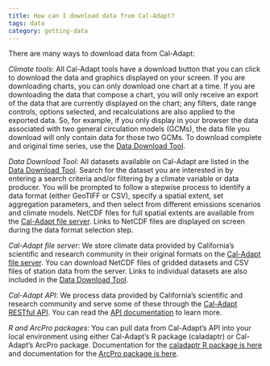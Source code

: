 ```yaml
---
title: How can I download data from Cal-Adapt?
tags: data
category: getting-data
---
```


There are many ways to download data from Cal-Adapt:

*Climate tools*: All Cal-Adapt tools have a download button that you can click to download the data and graphics displayed on your screen. If you are downloading charts, you can only download one chart at a time. If you are downloading the data that compose a chart, you will only receive an export of the data that are currently displayed on the chart; any filters, date range controls, options selected, and recalculations are also applied to the exported data. So, for example, if you only display in your browser the data associated with two general circulation models (GCMs), the data file you download will only contain data for those two GCMs. To download complete and original time series, use the [Data Download Tool](/data/download/).

*Data Download Tool*: All datasets available on Cal-Adapt are listed in the [Data Download Tool](/data/download/). Search for the dataset you are interested in by entering a search criteria and/or filtering by a climate variable or data producer. You will be prompted to follow a stepwise process to identify a data format (either GeoTIFF or CSV), specify a spatial extent, set aggregation parameters, and then select from different emissions scenarios and climate models. NetCDF files for full spatial extents are available from the <a href="https://albers.cnr.berkeley.edu/data/" target="_blank">Cal-Adapt file server</a>. Links to NetCDF files are displayed on screen during the data format selection step.

*Cal-Adapt file server*: We store climate data provided by California’s scientific and research community in their original formats on the <a href="https://albers.cnr.berkeley.edu/data/" target="_blank">Cal-Adapt file server</a>. You can download NetCDF files of gridded datasets and CSV files of station data from the server. Links to individual datasets are also included in the [Data Download Tool](/data/download/).

*Cal-Adapt API*: We process data provided by California’s scientific and research community and serve some of these through the <a href="https://api.cal-adapt.org/api/" target="_blank">Cal-Adapt RESTful API</a>. You can read the <a href="https://berkeley-gif.github.io/caladapt-docs/" target="_blank">API documentation</a> to learn more.

*R and ArcPro packages*: You can pull data from Cal-Adapt’s API into your local environment using either Cal-Adapt’s R package (caladaptr) or Cal-Adapt’s ArcPro package. Documentation for the <a href="https://ucanr-igis.github.io/caladaptr/" target="_blank">caladaptr R package is here</a> and documentation for the <a href="https://ucanr-igis.github.io/caladapt-py/" target="_blank">ArcPro package is here</a>. 
